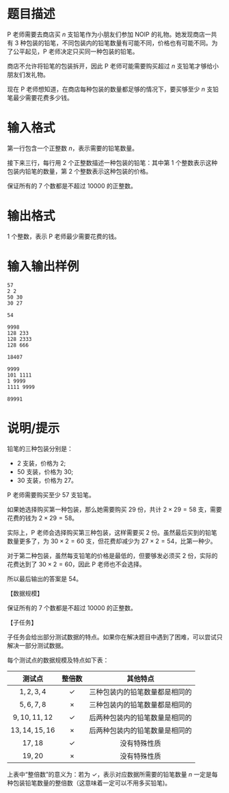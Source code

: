# 题目描述

P 老师需要去商店买 $n$ 支铅笔作为小朋友们参加 NOIP 的礼物。她发现商店一共有 $3$ 种包装的铅笔，不同包装内的铅笔数量有可能不同，价格也有可能不同。为了公平起见，P 老师决定只买同一种包装的铅笔。

商店不允许将铅笔的包装拆开，因此 P 老师可能需要购买超过 $n$ 支铅笔才够给小朋友们发礼物。

现在 P 老师想知道，在商店每种包装的数量都足够的情况下，要买够至少 $n$ 支铅笔最少需要花费多少钱。

# 输入格式

第一行包含一个正整数 $n$，表示需要的铅笔数量。

接下来三行，每行用 $2$ 个正整数描述一种包装的铅笔：其中第 $1$ 个整数表示这种包装内铅笔的数量，第 $2$ 个整数表示这种包装的价格。

保证所有的 $7$ 个数都是不超过 $10000$ 的正整数。

# 输出格式

$1$ 个整数，表示 P 老师最少需要花费的钱。

# 输入输出样例

```input1
57
2 2
50 30
30 27
```

```output1
54
```

```input2
9998
128 233
128 2333
128 666
```

```output2
18407
```

```input3
9999
101 1111
1 9999
1111 9999
```

```output3
89991
```

# 说明/提示

铅笔的三种包装分别是：

* $2$ 支装，价格为 $2$;
* $50$ 支装，价格为 $30$;
* $30$ 支装，价格为 $27$。

P 老师需要购买至少 $57$ 支铅笔。

如果她选择购买第一种包装，那么她需要购买 $29$ 份，共计 $2 \times 29 = 58$ 支，需要花费的钱为 $2 \times 29 = 58$。

实际上，P 老师会选择购买第三种包装，这样需要买 $2$ 份。虽然最后买到的铅笔数量更多了，为 $30 \times 2 = 60$ 支，但花费却减少为 $27 \times 2 = 54$，比第一种少。

对于第二种包装，虽然每支铅笔的价格是最低的，但要够发必须买 $2$ 份，实际的花费达到了 $30 \times 2 = 60$，因此 P 老师也不会选择。

所以最后输出的答案是 $54$。

【数据规模】

保证所有的 $7$ 个数都是不超过 $10000$ 的正整数。

【子任务】

子任务会给出部分测试数据的特点。如果你在解决题目中遇到了困难，可以尝试只解决一部分测试数据。

每个测试点的数据规模及特点如下表：

|    测试点     |    整倍数    |            其他特点            |
| :-----------: | :----------: | :----------------------------: |
|   $1,2,3,4$   | $\checkmark$ | 三种包装内的铅笔数量都是相同的 |
|   $5,6,7,8$   |   $\times$   | 三种包装内的铅笔数量都是相同的 |
| $9,10,11,12$  | $\checkmark$ | 后两种包装内的铅笔数量是相同的 |
| $13,14,15,16$ |   $\times$   | 后两种包装内的铅笔数量是相同的 |
|    $17,18$    | $\checkmark$ |          没有特殊性质          |
|    $19,20$    |   $\times$   |          没有特殊性质          |

上表中“整倍数”的意义为：若为 $\checkmark$，表示对应数据所需要的铅笔数量 $n$ 一定是每种包装铅笔数量的整倍数（这意味着一定可以不用多买铅笔)。

